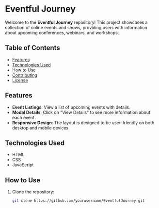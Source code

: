 # Eventful Journey

Welcome to the **Eventful Journey** repository! This project showcases a collection of online events and shows, providing users with information about upcoming conferences, webinars, and workshops.

## Table of Contents
- [Features](#features)
- [Technologies Used](#technologies-used)
- [How to Use](#how-to-use)
- [Contributing](#contributing)
- [License](#license)

## Features
- **Event Listings**: View a list of upcoming events with details.
- **Modal Details**: Click on "View Details" to see more information about each event.
- **Responsive Design**: The layout is designed to be user-friendly on both desktop and mobile devices.

## Technologies Used
- HTML
- CSS
- JavaScript

## How to Use
1. Clone the repository:
   ```bash
   git clone https://github.com/yourusername/EventfulJourney.git
